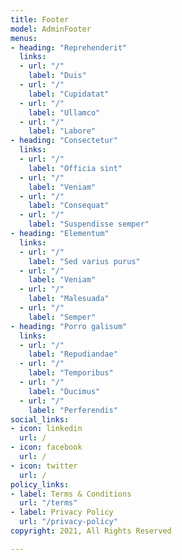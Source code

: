 ```yaml
---
title: Footer
model: AdminFooter
menus:
- heading: "Reprehenderit"
  links:
  - url: "/"
    label: "Duis"
  - url: "/"
    label: "Cupidatat"
  - url: "/"
    label: "Ullamco"
  - url: "/"
    label: "Labore"
- heading: "Consectetur"
  links:
  - url: "/"
    label: "Officia sint"
  - url: "/"
    label: "Veniam"
  - url: "/"
    label: "Consequat"
  - url: "/"
    label: "Suspendisse semper"
- heading: "Elementum"
  links:
  - url: "/"
    label: "Sed varius purus"
  - url: "/"
    label: "Veniam"
  - url: "/"
    label: "Malesuada"
  - url: "/"
    label: "Semper"
- heading: "Porro galisum"
  links:
  - url: "/"
    label: "Repudiandae"
  - url: "/"
    label: "Temporibus"
  - url: "/"
    label: "Ducimus"
  - url: "/"
    label: "Perferendis"
social_links:
- icon: linkedin
  url: /
- icon: facebook
  url: /
- icon: twitter
  url: /
policy_links:
- label: Terms & Conditions
  url: "/terms"
- label: Privacy Policy
  url: "/privacy-policy"
copyright: 2021, All Rights Reserved

---
```


